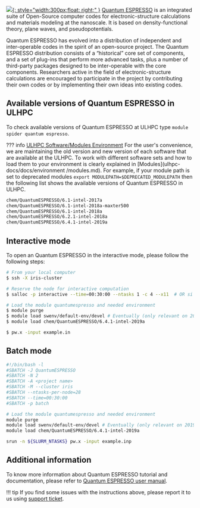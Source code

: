 [![](https://www.quantum-espresso.org/user/themes/quantum/images/logo_header.jpg){: style="width:300px;float: right;" }](https://www.quantum-espresso.org/project/manifesto)
[Quantum ESPRESSO](https://www.quantum-espresso.org/project/manifesto)
is an integrated suite of Open-Source computer codes for electronic-structure
calculations and materials modeling at the nanoscale.
It is based on density-functional theory, plane waves, and pseudopotentials.

Quantum ESPRESSO has evolved into a distribution of independent and
inter-operable codes in the spirit of an open-source project.
The Quantum ESPRESSO distribution consists of a “historical”
core set of components, and a set of plug-ins that perform more advanced tasks,
plus a number of third-party packages designed to be inter-operable with
the core components. Researchers active in the field of electronic-structure
calculations are encouraged to participate in the project by
contributing their own codes or by implementing their own
ideas into existing codes.


## Available versions of Quantum ESPRESSO in ULHPC
To check available versions of Quantum ESPRESSO at ULHPC type `module spider quantum espresso`.

??? info [ULHPC Software/Modules Environment](../../environment/modules.md)
     For the user's convenience, we are maintaining the old
     version and new version of each software that are available at
     the ULHPC. To work with different software sets and how to
     load them to your environment is clearly
     explained in [Modules](ulhpc-docs/docs/environment
     /modules.md). For example, if your module path is set to deprecated modules
     `export MODULEPATH=$DEPRECATED_MODULEPATH` then
     the following list shows the available versions of Quantum ESPRESSO in ULHPC.
     
```bash
chem/QuantumESPRESSO/6.1-intel-2017a
chem/QuantumESPRESSO/6.1-intel-2018a-maxter500
chem/QuantumESPRESSO/6.1-intel-2018a
chem/QuantumESPRESSO/6.2.1-intel-2018a
chem/QuantumESPRESSO/6.4.1-intel-2019a
```

## Interactive mode
To open an Quantum ESPRESSO in the interactive mode, please follow the following steps:

```bash
# From your local computer
$ ssh -X iris-cluster

# Reserve the node for interactive computation
$ salloc -p interactive --time=00:30:00 --ntasks 1 -c 4 --x11  # OR si --x11 [...]

# Load the module quantumespresso and needed environment 
$ module purge
$ module load swenv/default-env/devel # Eventually (only relevant on 2019a software environment) 
$ module load chem/QuantumESPRESSO/6.4.1-intel-2019a

$ pw.x -input example.in
```

## Batch mode
```bash
#!/bin/bash -l
#SBATCH -J QuantumESPRESSO
#SBATCH -N 2
#SBATCH -A <project name>
#SBATCH -M --cluster iris 
#SBATCH --ntasks-per-node=28
#SBATCH --time=00:30:00
#SBATCH -p batch

# Load the module quantumespresso and needed environment 
module purge
module load swenv/default-env/devel # Eventually (only relevant on 2019a software environment) 
module load chem/QuantumESPRESSO/6.4.1-intel-2019a

srun -n ${SLURM_NTASKS} pw.x -input example.inp
```

## Additional information
To know more information about Quantum ESPRESSO tutorial and documentation,
please refer to [Quantum ESPRESSO user manual](https://www.quantum-espresso.org/resources/users-manual).

!!! tip
    If you find some issues with the instructions above,
    please report it to us using [support ticket](https://hpc.uni.lu/support).
